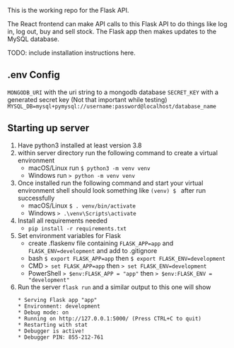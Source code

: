 This is the working repo for the Flask API.

The React frontend can make API calls to this Flask API to do things like log in, log out, buy and sell stock. The Flask app then makes updates to the MySQL database.

TODO: include installation instructions here.

## .env Config

`MONGODB_URI` with the uri string to a mongodb database
`SECRET_KEY` with a generated secret key (Not that important while testing)
`MYSQL_DB=mysql+pymysql://username:password@localhost/database_name`

## Starting up server

1. Have python3 installed at least version 3.8
2. within server directory run the following command to create a virtual environment
   - macOS/Linux run `$ python3 -m venv venv`
   - Windows run `> python -m venv venv`
3. Once installed run the following command and start your virtual environment shell should look something like `(venv) $ ` after run successfully
   - macOS/Linux `$ . venv/bin/activate`
   - Windows `> .\venv\Scripts\activate`
4. Install all requirements needed
   - `pip install -r requirements.txt`
5. Set environment variables for Flask
   - create .flaskenv file containing `FLASK_APP=app` and `FLASK_ENV=development` and add to .gitignore
   - bash `$ export FLASK_APP=app` then `$ export FLASK_ENV=development`
   - CMD `> set FLASK_APP=app` then `> set FLASK_ENV=development`
   - PowerShell `> $env:FLASK_APP = "app"` then `> $env:FLASK_ENV = "development"`
6. Run the server `flask run` and a similar output to this one will show
   ```
   * Serving Flask app "app"
   * Environment: development
   * Debug mode: on
   * Running on http://127.0.0.1:5000/ (Press CTRL+C to quit)
   * Restarting with stat
   * Debugger is active!
   * Debugger PIN: 855-212-761
   ```
